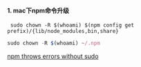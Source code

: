 #### 1. mac下npm命令升级

```
 sudo chown -R $(whoami) $(npm config get prefix)/{lib/node_modules,bin,share}
```

```js
sudo chown -R $(whoami) ~/.npm
```

[npm throws errors without sudo](https://stackoverflow.com/questions/16151018/npm-throws-error-without-sudo)





